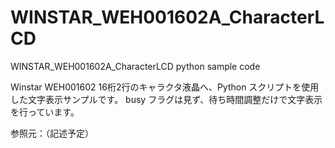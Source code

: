 # WINSTAR_WEH001602A_CharacterLCD
WINSTAR_WEH001602A_CharacterLCD python sample code

Winstar WEH001602 16桁2行のキャラクタ液晶へ、Python スクリプトを使用した文字表示サンプルです。
busy フラグは見ず、待ち時間調整だけで文字表示を行っています。

参照元：（記述予定）
